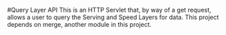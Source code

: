 #Query Layer API
This is an HTTP Servlet that, by way of a get request, allows a user to query the Serving and Speed Layers for data. This project depends on merge, another module in this project.
